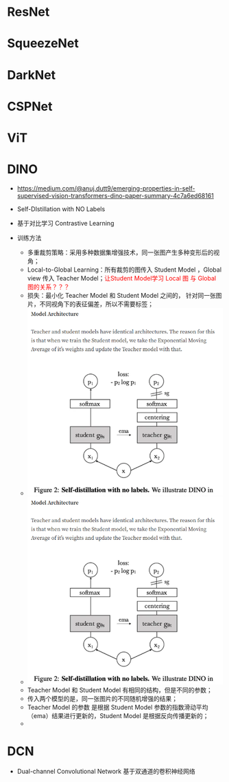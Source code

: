 # ResNet



# SqueezeNet



# DarkNet



# CSPNet



# ViT





# DINO

- https://medium.com/@anuj.dutt9/emerging-properties-in-self-supervised-vision-transformers-dino-paper-summary-4c7a6ed68161

- Self-DIstillation with NO Labels
- 基于对比学习  Contrastive Learning

- 训练方法
  - 多重裁剪策略：采用多种数据集增强技术，同一张图产生多种变形后的视角；
  - Local-to-Global Learning：所有裁剪的图传入 Student Model ，Global view 传入 Teacher Model；<font color=red>让Student Model学习 Local 图 与 Global 图的关系？？？</font>
  - 损失：最小化 Teacher Model 和 Student Model 之间的， 针对同一张图片，不同视角下的表征偏差，所以不需要标签；
  - ![image-20240617103652196](..\image_resources\image-20240617103652196.png)
  - <img src="..\image_resources\image-20240617103652196.png" style="zoom:80%;">
  - Teacher Model 和 Student Model 有相同的结构，但是不同的参数；
  - 传入两个模型的是，同一张图片的不同随机增强的结果；
  - Teacher Model 的参数 是根据 Student Model 参数的指数滑动平均（ema）结果进行更新的，Student Model 是根据反向传播更新的；
  - 

# DCN

- Dual-channel Convolutional Network  基于双通道的卷积神经网络